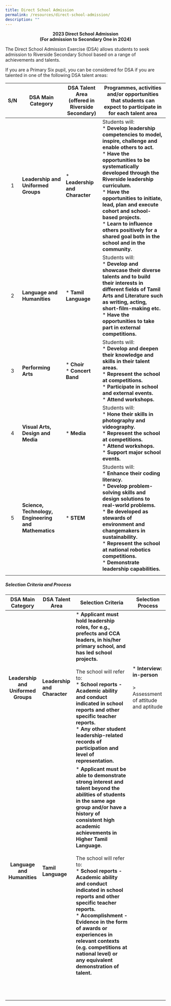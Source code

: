 ```yaml
---
title: Direct School Admission
permalink: /resources/direct-school-admission/
description: ""
---
```

<center><b>2023 Direct School Admission<br>(For admission to Secondary One in 2024)</b></center>

The Direct School Admission Exercise (DSA) allows students to seek admission to Riverside Secondary School based on a range of achievements and talents.

If you are a Primary Six pupil, you can be considered for DSA if you are talented in one of the following DSA talent areas:

| **S/N**  | **DSA Main Category**  | DSA Talent Area<br>(offered in Riverside<br>Secondary)  | **Programmes, activities and/or opportunities that students can expect to participate in for each talent area**  |
|:-:|---|---|---|
| 1  | **Leadership and Uniformed Groups**  |  * **Leadership and Character**  | Students will: <br> * **Develop leadership competencies to model, inspire, challenge and enable others to act.**<br> * **Have the opportunities to be systematically developed through the Riverside leadership curriculum.** <br> * **Have the opportunities to initiate, lead, plan and execute cohort and school-based projects.**<br> * **Learn to influence others positively for a shared goal both in the school and in the community.** |
| 2  | **Language and Humanities**  |  * **Tamil Language**  | Students will: <br> * **Develop and showcase their diverse talents and to build their interests in different fields of Tamil Arts and Literature such as writing, acting, short-film-making etc.** <br> * **Have the opportunities to take part in external competitions.**  |
| 3  | **Performing Arts**  | * **Choir**<br>*   **Concert Band**  | Students will: <br> * **Develop and deepen their knowledge and skills in their talent areas.**<br> * **Represent the school at competitions.**<br> * **Participate in school and external events.** <br> * **Attend workshops.** |
| 4  | **Visual Arts, Design and Media**  | * **Media**  | Students will:  <br> * **Hone their skills in photography and videography.** <br> * **Represent the school at competitions.** <br> * **Attend workshops.** <br> * **Support major school events.** |
| 5  | **Science, Technology, Engineering and Mathematics**  | * **STEM**  | Students will: <br> * **Enhance their coding literacy.** <br> * **Develop problem-solving skills and design solutions to real-world problems.** <br> * **Be developed as stewards of environment and changemakers in sustainability.** <br> * **Represent the school at national robotics competitions.** <br> * **Demonstrate leadership capabilities.** |
|   |   |   |   |

##### Selection Criteria and Process

| **DSA Main Category**  | **DSA Talent Area**  | **Selection Criteria**  | **Selection Process**  |
|:-:|---|---|---|
| **Leadership and Uniformed Groups**  | **Leadership and Character**  | * **Applicant must hold leadership roles, for e.g., prefects and CCA leaders, in his/her primary school, and has led school projects.** <br><br> The school will refer to: <br> * **School reports - Academic ability and conduct indicated in school reports and other specific teacher reports.** <br> * **Any other student leadership-related records of participation and level of representation.**  |* **Interview: in-person** <br><br> &gt; Assessment of attitude and aptitude  |
| **Language and Humanities**  | **Tamil Language**  | * **Applicant must be able to demonstrate strong interest and talent beyond the abilities of students in the same age group and/or have a history of consistent high academic achievements in Higher Tamil Language.** <br><br> The school will refer to: <br> * **School reports - Academic ability and conduct indicated in school reports and other specific teacher reports.** <br> * **Accomplishment - Evidence in the form of awards or experiences in relevant contexts (e.g. competitions at national level) or any equivalent demonstration of talent.** |   |
|   |   |   |   |
|   |   |   |   |
|   |   |   |   |
|   |   |   |   |
|   |   |   |   |
|   |   |   |   |
|   |   |   |   |
|   |   |   |   |
|   |   |   |   |
|   |   |   |   |
|   |   |   |   |
|   |   |   |   |
